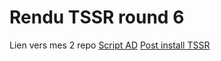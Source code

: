 # Rendu TSSR round 6

Lien vers mes 2 repo
[Script AD](https://github.com/Nadiuxm/TSSR)
[Post install TSSR](https://github.com/Nadiuxm/tssr-linux-debian-post-install)

